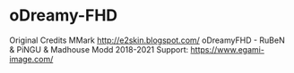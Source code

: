 # oDreamy-FHD
Original Credits MMark http://e2skin.blogspot.com/ oDreamyFHD - RuBeN & PiNGU & Madhouse Modd 2018-2021
Support: https://www.egami-image.com/
